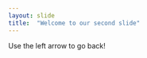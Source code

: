 ```yaml
--- 
layout: slide
title:  "Welcome to our second slide"
---
```

<Here is something new>
Use the left arrow to go back!
